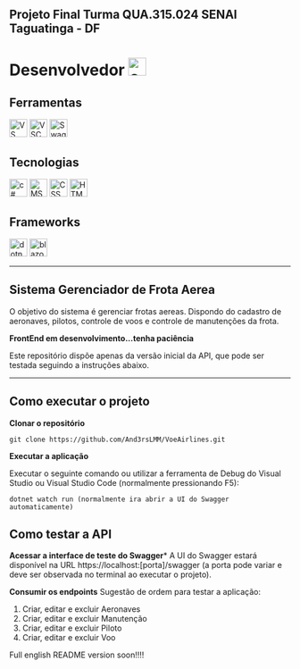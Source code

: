 ## Projeto Final Turma QUA.315.024 SENAI Taguatinga - DF
<h1>Desenvolvedor <a href="https://learn.microsoft.com/pt-br/dotnet/csharp/"  target="_blank" rel="noopener noreferrer">
  <img height="32" src="https://iconape.com/wp-content/files/sh/51404/png/c--4.png" alt="c#"/></a></h1>

## **Ferramentas**
<a  href="https://learn.microsoft.com/en-us/visualstudio/windows/?view=vs-2022" target="_blank" rel="noopener noreferrer">
    <img height="32" src="https://upload.wikimedia.org/wikipedia/commons/5/59/Visual_Studio_Icon_2019.svg" alt="VS"/></a>
<a  href="https://code.visualstudio.com/docs" target="_blank" rel="noopener noreferrer">
  <img height="32" src="https://upload.wikimedia.org/wikipedia/commons/9/9a/Visual_Studio_Code_1.35_icon.svg" alt="VSC"/></a>
<a  href="https://swagger.io/docs/" target="_blank" rel="noopener noreferrer">
    <img height="32" src="https://iconape.com/wp-content/files/kd/371533/svg/371533.svg" alt="Swagger"/></a>

## **Tecnologias**
<a href="https://learn.microsoft.com/pt-br/dotnet/csharp/"  target="_blank" rel="noopener noreferrer">
  <img height="32" src="https://iconape.com/wp-content/files/sh/51404/png/c--4.png" alt="c#"/></a>
<a href="https://learn.microsoft.com/en-us/sql/sql-server/?view=sql-server-ver16"  target="_blank" rel="noopener noreferrer">
  <img height="32" src="https://cdn-icons-png.flaticon.com/512/5968/5968409.png" alt="MSSQL"/></a>
<a  href="https://developer.mozilla.org/pt-BR/docs/Web/CSS" target="_blank" rel="noopener noreferrer">
  <img height="32" src="https://iconape.com/wp-content/files/vt/353246/png/css-3-logo.png" alt="CSS"/></a>
<a  href="https://developer.mozilla.org/pt-BR/docs/Web/HTML" target="_blank" rel="noopener noreferrer">
  <img height="32" src="https://iconape.com/wp-content/files/qr/67382/png/html-5.png" alt="HTML"/></a>

## **Frameworks**
<a  href="https://learn.microsoft.com/pt-br/dotnet/" target="_blank" rel="noopener noreferrer">
  <img height="32" src="https://cdn.iconscout.com/icon/free/png-256/microsoft-dotnet-1175177.png" alt="dotnet"/></a>
<a  href="https://learn.microsoft.com/en-us/aspnet/core/blazor/?view=aspnetcore-7.0" target="_blank" rel="noopener noreferrer">
  <img height="32" src="https://cdn.worldvectorlogo.com/logos/blazor.svg" alt="blazor"/></a>

<hr></hr>

## **Sistema Gerenciador de Frota Aerea**

O objetivo do sistema é gerenciar frotas aereas. Dispondo do cadastro de aeronaves, pilotos, controle de voos e controle de manutenções da frota.

**FrontEnd em desenvolvimento...tenha paciência**


Este repositório dispõe apenas da versão inicial da API, que pode ser testada seguindo a instruções abaixo.
<hr></hr>

## Como executar o projeto

**Clonar o repositório**
```
git clone https://github.com/And3rsLMM/VoeAirlines.git
```

**Executar a aplicação**

Executar o seguinte comando ou utilizar a ferramenta de Debug do Visual Studio ou Visual Studio Code (normalmente pressionando F5):
```
dotnet watch run (normalmente ira abrir a UI do Swagger automaticamente)
```

## Como testar a API

**Acessar a interface de teste do Swagger***
A UI do Swagger estará disponível na URL https://localhost:[porta]/swagger (a porta pode variar e deve ser observada no terminal ao executar o projeto).

**Consumir os endpoints**
Sugestão de ordem para testar a aplicação:

1) Criar, editar e excluir Aeronaves
2) Criar, editar e excluir Manutenção
3) Criar, editar e excluir Piloto
4) Criar, editar e excluir Voo

Full english README version soon!!!!
